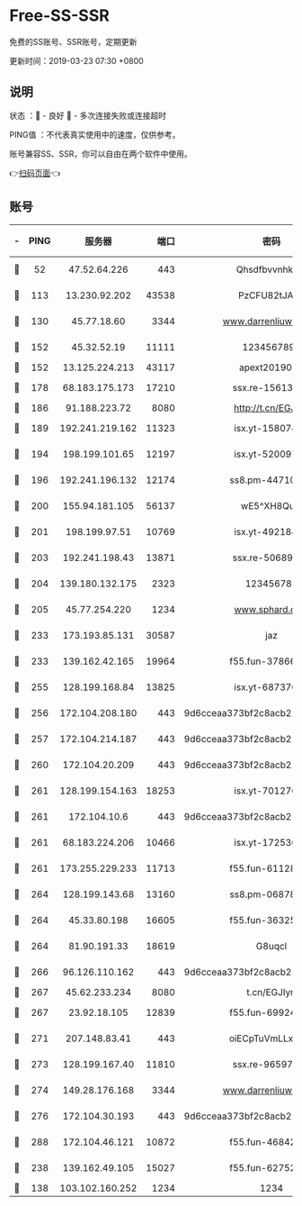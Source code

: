 # Free-SS-SSR

免费的SS账号、SSR账号，定期更新

更新时间：2019-03-23 07:30 +0800

## 说明

状态     ：🙂 - 良好 🙁 - 多次连接失败或连接超时

PING值   ：不代表真实使用中的速度，仅供参考。

账号兼容SS、SSR，你可以自由在两个软件中使用。

👉[扫码页面](https://liesauer.github.io/Free-SS-SSR/)👈

## 账号

|-|PING|服务器|端口|密码|加密方式|区域|
|:----:|:----:|:-----:|-----:|:----:|:----:|:----:|
|🙂|52|47.52.64.226|443|Qhsdfbvvnhkm1|aes-256-cfb|HK|
|🙂|113|13.230.92.202|43538|PzCFU82tJAdZ|aes-256-cfb|JP|
|🙂|130|45.77.18.60|3344|www.darrenliuwei.com|aes-256-cfb|JP|
|🙂|152|45.32.52.19|11111|1234567890|aes-256-cfb|JP|
|🙂|152|13.125.224.213|43117|apext2019005|chacha20|KR|
|🙂|178|68.183.175.173|17210|ssx.re-15613310|aes-256-cfb|US|
|🙂|186|91.188.223.72|8080|http://t.cn/EGJIyrl|rc4-md5|RU|
|🙂|189|192.241.219.162|11323|isx.yt-15807466|aes-256-cfb|US|
|🙂|194|198.199.101.65|12197|isx.yt-52009789|aes-256-cfb|US|
|🙂|196|192.241.196.132|12174|ss8.pm-44710884|aes-256-cfb|US|
|🙂|200|155.94.181.105|56137|wE5^XH8Quw|aes-256-cfb|US|
|🙂|201|198.199.97.51|10769|isx.yt-49218470|aes-256-cfb|US|
|🙂|203|192.241.198.43|13871|ssx.re-50689980|aes-256-cfb|US|
|🙂|204|139.180.132.175|2323|123456789|aes-256-cfb|SG|
|🙂|205|45.77.254.220|1234|www.sphard.com|aes-256-cfb|SG|
|🙂|233|173.193.85.131|30587|jaz|aes-256-cfb|US|
|🙂|233|139.162.42.165|19964|f55.fun-37866369|aes-256-cfb|SG|
|🙂|255|128.199.168.84|13825|isx.yt-68737074|aes-256-cfb|SG|
|🙂|256|172.104.208.180|443|9d6cceaa373bf2c8acb22e60b6a58be6|aes-256-cfb|US|
|🙂|257|172.104.214.187|443|9d6cceaa373bf2c8acb22e60b6a58be6|aes-256-cfb|US|
|🙂|260|172.104.20.209|443|9d6cceaa373bf2c8acb22e60b6a58be6|aes-256-cfb|US|
|🙂|261|128.199.154.163|18253|isx.yt-70127689|aes-256-cfb|SG|
|🙂|261|172.104.10.6|443|9d6cceaa373bf2c8acb22e60b6a58be6|aes-256-cfb|US|
|🙂|261|68.183.224.206|10466|isx.yt-17253007|aes-256-cfb|SG|
|🙂|261|173.255.229.233|11713|f55.fun-61128834|aes-256-cfb|US|
|🙂|264|128.199.143.68|13160|ss8.pm-06878602|aes-256-cfb|SG|
|🙂|264|45.33.80.198|16605|f55.fun-36325930|aes-256-cfb|US|
|🙂|264|81.90.191.33|18619|G8uqcl|aes-256-cfb|US|
|🙂|266|96.126.110.162|443|9d6cceaa373bf2c8acb22e60b6a58be6|aes-256-cfb|US|
|🙂|267|45.62.233.234|8080|t.cn/EGJIyrl|rc4-md5|CA|
|🙂|267|23.92.18.105|12839|f55.fun-69924830|aes-256-cfb|US|
|🙂|271|207.148.83.41|443|oiECpTuVmLLxk4Ts|aes-256-cfb|AU|
|🙂|273|128.199.167.40|11810|ssx.re-96597838|aes-256-cfb|SG|
|🙂|274|149.28.176.168|3344|www.darrenliuwei.com|aes-256-cfb|AU|
|🙂|276|172.104.30.193|443|9d6cceaa373bf2c8acb22e60b6a58be6|aes-256-cfb|US|
|🙂|288|172.104.46.121|10872|f55.fun-46842555|aes-256-cfb|SG|
|🙂|238|139.162.49.105|15027|f55.fun-62752281|aes-256-cfb|SG|
|🙁|138|103.102.160.252|1234|1234|rc4-md5|JP|
